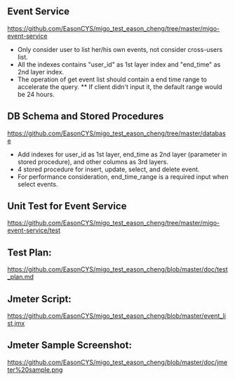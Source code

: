 ## Event Service ##
https://github.com/EasonCYS/migo_test_eason_cheng/tree/master/migo-event-service

* Only consider user to list her/his own events, not consider cross-users list.
* All the indexes contains "user_id" as 1st layer index and "end_time" as 2nd layer index. 
* The operation of get event list should contain a end time range to accelerate the query. 
** If client didn't input it, the default range would be 24 hours.

## DB Schema and Stored Procedures ##

https://github.com/EasonCYS/migo_test_eason_cheng/tree/master/database

* Add indexes for user_id as 1st layer, end_time as 2nd layer (parameter in stored procedure), and other columns as 3rd layers.
* 4 stored procedure for insert, update, select, and delete event.
* For performance consideration, end_time_range is a required input when select events.


## Unit Test for Event Service ##
https://github.com/EasonCYS/migo_test_eason_cheng/tree/master/migo-event-service/test

## Test Plan: 
https://github.com/EasonCYS/migo_test_eason_cheng/blob/master/doc/test_plan.md

## Jmeter Script: 
https://github.com/EasonCYS/migo_test_eason_cheng/blob/master/event_list.jmx

## Jmeter Sample Screenshot: 
https://github.com/EasonCYS/migo_test_eason_cheng/blob/master/doc/jmeter%20sample.png
